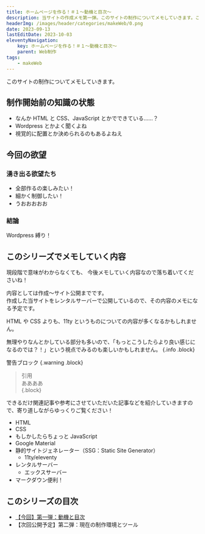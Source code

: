 ```yaml
---
title: ホームページを作る！＃１〜動機と目次〜
description: 当サイトの作成メモ第一弾。このサイトの制作についてメモしていきます。このサイトを作った動機やシリーズ記事の目次を公開しています。
headerImg: /images/header/categories/makeWeb/0.png
date: 2023-09-13
lastEditDate: 2023-10-03
eleventyNavigation:
    key: ホームページを作る！＃１〜動機と目次〜
    parent: Web制作
tags:
    - makeWeb
---
```


このサイトの制作についてメモしていきます。

## 制作開始前の知識の状態

-   なんか HTML と CSS、JavaScript とかでできている……？
-   Wordpress とかよく聞くよね
-   視覚的に配置とか決められるのもあるよねえ

## 今回の欲望

### 湧き出る欲望たち

-   全部作るの楽しみたい！
-   細かく制御したい！
-   うおおおおお

### 結論

Wordpress 縛り！

## このシリーズでメモしていく内容

現段階で意味がわからなくても、
今後メモしていく内容なので落ち着いてくださいね！

内容としては作成〜サイト公開までです。  
作成した当サイトをレンタルサーバーで公開しているので、その内容のメモになる予定です。

HTML や CSS よりも、11ty というものについての内容が多くなるかもしれません。

無理やりなんとかしている部分も多いので、「もっとこうしたらより良い感じになるのでは？！」という視点でみるのも楽しいかもしれません。
{.info .block}

警告ブロック
{.warning .block}

> 引用  
> ああああ  
{.block}

できるだけ関連記事や参考にさせていただいた記事などを紹介していきますので、寄り道しながらゆっくりご覧ください！

- HTML
- CSS
- もしかしたらちょっと JavaScript
- Google Material
- 静的サイトジェネレーター（SSG：Static Site Generator）
    - 11ty/eleventy
- レンタルサーバー
    - エックスサーバー
- マークダウン便利！

## このシリーズの目次

- [【今回】第一弾：動機と目次](/categories/makeWeb/0/)
- 【次回公開予定】第二弾：現在の制作環境とツール

